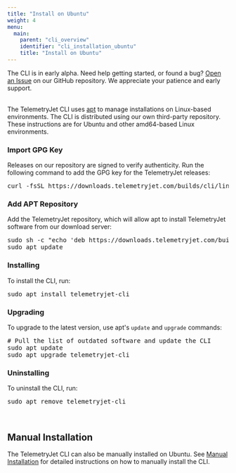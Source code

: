 ```yaml
---
title: "Install on Ubuntu"
weight: 4
menu:
  main:
    parent: "cli_overview"
    identifier: "cli_installation_ubuntu"
    title: "Install on Ubuntu"
---
```


<div class="bp3-callout">The CLI is in early alpha. Need help getting started, or found a bug? <a href="https://github.com/telemetryjet/telemetryjet-cli/issues/new">Open an Issue</a> on our GitHub repository. We appreciate your patience and early support.
</div>
<br />

The TelemetryJet CLI uses [apt](https://en.wikipedia.org/wiki/APT_(software)) to manage installations on Linux-based environments. The CLI is distributed using our own third-party repository. These instructions are for Ubuntu and other amd64-based Linux environments.

### Import GPG Key
Releases on our repository are signed to verify authenticity. Run the following command to add the GPG key for the TelemetryJet releases:
<pre>
curl -fsSL https://downloads.telemetryjet.com/builds/cli/linux/amd64/repo/KEY.gpg | sudo apt-key add -
</pre>

### Add APT Repository
Add the TelemetryJet repository, which will allow apt to install TelemetryJet software from our download server:
<pre>
sudo sh -c "echo 'deb https://downloads.telemetryjet.com/builds/cli/linux/amd64/repo/ /' > /etc/apt/sources.list.d/telemetryjet.list"
sudo apt update
</pre>

### Installing
To install the CLI, run:
<pre>
sudo apt install telemetryjet-cli
</pre>

### Upgrading
To upgrade to the latest version, use apt's `update` and `upgrade` commands:
<pre>
# Pull the list of outdated software and update the CLI
sudo apt update
sudo apt upgrade telemetryjet-cli
</pre>

### Uninstalling
To uninstall the CLI, run:
<pre>
sudo apt remove telemetryjet-cli
</pre>

<br />

## Manual Installation
The TelemetryJet CLI can also be manually installed on Ubuntu. See [Manual Installation](/cli/guides/installation/manual_install/) for detailed instructions on how to manually install the CLI.